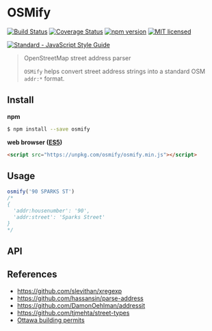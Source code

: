 # OSMify

[![Build Status](https://travis-ci.org/osmottawa/osmify.svg?branch=master)](https://travis-ci.org/osmottawa/osmify)
[![Coverage Status](https://coveralls.io/repos/github/osmottawa/osmify/badge.svg?branch=master)](https://coveralls.io/github/osmottawa/osmify?branch=master)
[![npm version](https://badge.fury.io/js/global-mercator.svg)](https://badge.fury.io/js/global-mercator)
[![MIT licensed](https://img.shields.io/badge/license-MIT-blue.svg)](https://raw.githubusercontent.com/osmottawa/osmify/master/LICENSE)

<!-- Line Break -->
[![Standard - JavaScript Style Guide](https://cdn.rawgit.com/feross/standard/master/badge.svg)](https://github.com/feross/standard)

> OpenStreetMap street address parser
>
> `OSMify` helps convert street address strings into a standard OSM `addr:*` format.

## Install

**npm**

```bash
$ npm install --save osmify
```

**web browser ([ES5](http://kangax.github.io/compat-table/es5/))**

```html
<script src="https://unpkg.com/osmify/osmify.min.js"></script>
```

## Usage

```javascript
osmify('90 SPARKS ST')
/*
{
  'addr:housenumber': '90',
  'addr:street': 'Sparks Street'
}
*/
```

## API

## References

- https://github.com/slevithan/xregexp
- https://github.com/hassansin/parse-address
- https://github.com/DamonOehlman/addressit
- https://github.com/tjmehta/street-types
- [Ottawa building permits](http://data.ottawa.ca/en/dataset/construction-demolition-pool-enclosure-permits-monthly)
